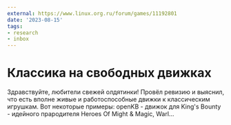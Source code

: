 ```yaml
---
external: https://www.linux.org.ru/forum/games/11192801
date: '2023-08-15'
tags:
- research
- inbox
---
```


# Классика на свободных движках

Здравствуйте, любители свежей олдятинки!  Провёл ревизию и выяснил, что есть вполне живые и работоспособные движки к классическим игрушкам. Вот некоторые примеры: openKB  - движок для King's Bounty - идейного прародителя Heroes Of Might & Magic, Warl...
